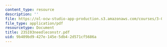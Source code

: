 ```yaml
---
content_type: resource
description: ''
file: https://ol-ocw-studio-app-production.s3.amazonaws.com/courses/3-094-materials-in-human-experience-spring-2004/9b409bd9427e145e5db42d571cf5686a_23SI03needleconstr.pdf
file_type: application/pdf
resourcetype: Document
title: 23SI03needleconstr.pdf
uid: 9b409bd9-427e-145e-5db4-2d571cf5686a
---
```

